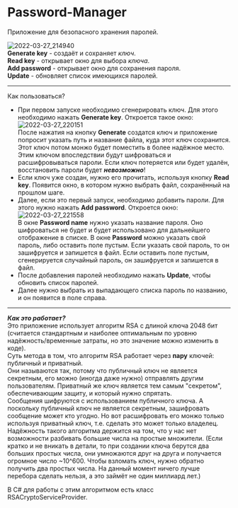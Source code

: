 # Password-Manager

Приложение для безопасного хранения паролей.     
     
![2022-03-27_214940](https://user-images.githubusercontent.com/56697273/160296162-f1f07f6e-2c8f-4de6-addd-fd1500b1fdc7.png)     
**Generate key** - создаёт и сохраняет *ключ*.     
**Read key** - открывает окно для выбора *ключа*.     
**Add password** - открывает окно для сохранения пароля.     
**Update** - обновляет список имеющихся паролей.     
____
Как пользоваться?    
+ При первом запуске необходимо сгенерировать ключ. Для этого необходимо нажать **Generate key**. Откроется такое окно:     
![2022-03-27_220151](https://user-images.githubusercontent.com/56697273/160296532-cad7098d-8c7a-4f42-b669-cecf1a82f354.png)     
После нажатия на кнопку **Generate** создатся ключ и приложение попросит указать путь и название файла, куда этот ключ сохранится. Этот ключ потом монжо будет поместить в более надёжное место.     
Этим ключом впоследствии будут шифроваться и расшифровываться пароли. Если ключ потеряется или будет удалён, восстановить пароли будет ***невозможно***!
+ Если ключ уже создан, нужно его прочитать, используя кнопку **Read key**. Появится окно, в котором нужно выбрать файл, сохранённый на прошлом шаге.     
+ Далее, если это первый запуск, необходимо добавить пароли. Для этого нужно нажать **Add password**. Откроется окно:     
![2022-03-27_221558](https://user-images.githubusercontent.com/56697273/160297040-52243b56-79d0-4c44-92b7-b3a1775b8ca5.png)     
В окне **Password name** нужно указать название пароля. Оно шифроваться не будет и будет использовано для дальнейшего отображение в списке.
В окне **Password** можно указать свой пароль, либо оставить поле пустым. Если указать свой пароль, то он зашифруется и запишется в файл. Если оставить поле пустым, сгенерируется случайный пароль, он зашифруется и запишется в файл.
+ После добавления паролей необходимо нажать **Update**, чтобы обновить список паролей.
+ Далее нужно выбрать из выпадающего списка пароль по названию, и он появится в поле справа.
____
***Как это работает?***     
Это приложение использует алгоритм RSA с длиной ключа 2048 бит (считается стандартным и наиболее оптимальным по уровню надёжность/временные затраты, но это значение можно изменить в коде).    
Суть метода в том, что алгоритм RSA работает через **пару** ключей: публичный и приватный.     
Они называются так, потому что публичный ключ не является секретным, его можно (иногда даже нужно) отправлять другим пользователям. Приватный же ключ является тем самым "секретом", обеспечивающим защиту, и который нужно спрятать.     
Сообщения шифруются с использованием публичного ключа. А поскольку публичный ключ не является секретным, зашифровать сообщение может кто угодно. Но вот расшифровать его монжо только используя приватный ключ, т.е. сделать это может только владелец.     
Надёжность такого алгоритма держится на том, что у нас нет возможности разбивать большие числа на простые множители. (Если кратко и не вникать в детали, то при создании ключа берутся два больших простых числа, они умножаются друг на друга и получается огромное число ~10^600. Чтобы взломать ключ, нужно обратно получить два простых числа. На данный момент ничего лучше перебора сделать нельзя, а это займёт не один миллиард лет.)     
     
В C# для работы с этим алгоритмом есть класс RSACryptoServiceProvider.
